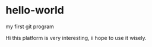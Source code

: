 # hello-world
my first git program

Hi this platform is very interesting, ii hope to use it wisely.
